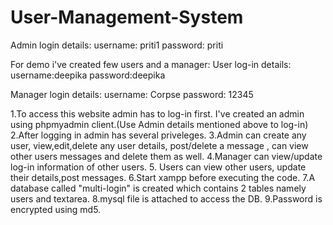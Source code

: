 # User-Management-System

Admin login details:
username: priti1
password: priti

For demo i've created few users and a manager:
User log-in details:
username:deepika
password:deepika

Manager login details:
username: Corpse
password: 12345

1.To access this website admin has to log-in first. I've created an admin using phpmyadmin client.(Use Admin details mentioned above to log-in)
2.After logging in admin has several priveleges.
3.Admin can create any user, view,edit,delete any user details, post/delete a message , can view other users messages and delete them as well. 
4.Manager can view/update log-in information of other users.
5. Users can view other users, update their details,post messages.
6.Start xampp before executing the code.
7.A database called "multi-login" is created which contains 2 tables namely users and textarea.
8.mysql file is attached to access the DB.
9.Password is encrypted using md5. 
